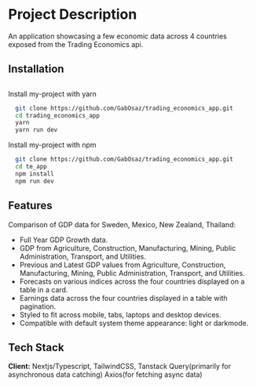 # Project Description

An application showcasing a few economic data across 4 countries exposed from the Trading Economics api.

## Installation

##

Install my-project with yarn

```bash
  git clone https://github.com/GabOsaz/trading_economics_app.git
  cd trading_economics_app
  yarn
  yarn run dev
```
Install my-project with npm

```bash
  git clone https://github.com/GabOsaz/trading_economics_app.git
  cd te_app
  npm install
  npm run dev
```


## Features

Comparison of GDP data for Sweden, Mexico, New Zealand, Thailand:

- Full Year GDP Growth data.
- GDP from Agriculture, Construction, Manufacturing, Mining, Public Administration, Transport, and Utilities.
- Previous and Latest GDP values from Agriculture, Construction, Manufacturing, Mining, Public Administration, Transport, and Utilities.
- Forecasts on various indices across the four countries displayed on a table in a card.
- Earnings data across the four countries displayed in a table with pagination.
- Styled to fit across mobile, tabs, laptops and desktop devices.
- Compatible with default system theme appearance: light or darkmode.

## Tech Stack

**Client:** Nextjs/Typescript, TailwindCSS, Tanstack Query(primarily for asynchronous data catching) Axios(for fetching async data)


